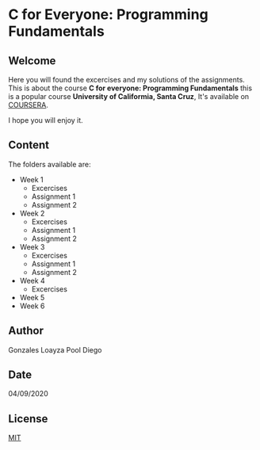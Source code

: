 # C for Everyone: Programming Fundamentals

## Welcome

Here you will found the excercises and my solutions of the assignments. This is about the course **C for everyone: Programming Fundamentals** this is a popular course **University of Califormia, Santa Cruz**, It's available on [COURSERA](https://www.coursera.org/learn/c-for-everyone/home/welcome).

I hope you will enjoy it.

## Content

The folders available are:

- Week 1
    - Excercises
    - Assignment 1
    - Assignment 2
- Week 2
    - Excercises
    - Assignment 1
    - Assignment 2
- Week 3
    - Excercises
    - Assignment 1
    - Assignment 2
- Week 4
    - Excercises
- Week 5
- Week 6

## Author

Gonzales Loayza Pool Diego

## Date

04/09/2020

## License

[MIT](https://choosealicense.com/licenses/mit/)


